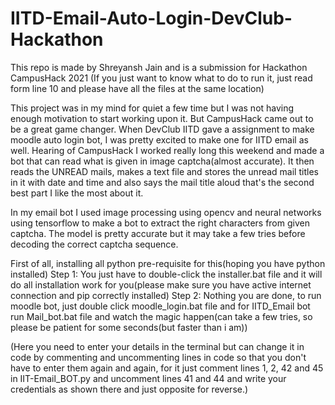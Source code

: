 # IITD-Email-Auto-Login-DevClub-Hackathon
This repo is made by Shreyansh Jain and is a submission for Hackathon CampusHack 2021
(If you just want to know what to do to run it, just read form line 10 and please have all the files at the same location)

This project was in my mind for quiet a few time but I was not having enough motivation to start working upon it. But CampusHack came out to be a great game changer.
When DevClub IITD gave a assignment to make moodle auto login bot, I was pretty excited to make one for IITD email as well. Hearing of CampusHack I worked really long this weekend and made a bot that can read what is given in image captcha(almost accurate). It then reads the UNREAD mails, makes a text file and stores the unread mail titles in it with date and time and also says the mail title aloud that's the second best part I like the most about it.

In my email bot I used image processing using opencv and neural networks using tensorflow to make a bot to extract the right characters from given captcha. The model is pretty accurate but it may take a few tries before decoding the correct captcha sequence.

First of all, installing all python pre-requisite for this(hoping you have python installed)
Step 1: You just have to double-click the installer.bat file and it will do all installation work for you(please make sure you have active internet connection and pip correctly installed)
Step 2: Nothing you are done, to run moodle bot, just double click moodle_login.bat file and for IITD_Email bot run Mail_bot.bat file and watch the magic happen(can take a few tries, so please be patient for some seconds(but faster than i am))

(Here you need to enter your details in the terminal but can change it in code by commenting and uncommenting lines in code so that you don't have to enter them again and again, for it just comment lines 1, 2, 42 and 45 in IIT-Email_BOT.py and uncomment lines 41 and 44 and write your credentials as shown there and just opposite for reverse.)
